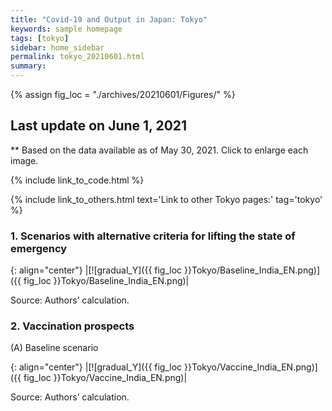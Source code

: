 ```yaml
---
title: "Covid-19 and Output in Japan: Tokyo"
keywords: sample homepage
tags: [tokyo]
sidebar: home_sidebar
permalink: tokyo_20210601.html
summary:
---
```


{% assign fig_loc = "./archives/20210601/Figures/" %}

## Last update on June 1, 2021
** Based on the data available as of May 30, 2021. Click to enlarge each image.

{% include link_to_code.html %}

{% include link_to_others.html text='Link to other Tokyo pages:' tag='tokyo' %}



<!-- #### (i) Baseline scenario

{: align="center"}
|[![Tokyo_gradual_Y]({{ fig_loc }}Tokyo/GradualRecovery1.png)]({{ fig_loc }}Tokyo/GradualRecovery1.png)|

Source: Authors’ calculation.

#### (ii) Alternative scenario

{: align="center"}
|[![Tokyo_gradual_Y]({{ fig_loc }}Tokyo/GradualRecovery3.png)]({{ fig_loc }}Tokyo/GradualRecovery3.png)|

Source: Authors’ calculation. -->

<!-- #### (iii) Variant scenario (A)

{: align="center"}
|[![Tokyo_gradual_Y]({{ fig_loc }}Tokyo/GradualRecovery41.png)]({{ fig_loc }}Tokyo/GradualRecovery41.png)|

Source: Authors’ calculation. -->
<!--
#### (i) Variant scenario -->
### 1. Scenarios with alternative criteria for lifting the state of emergency



{: align="center"}
|[![gradual_Y]({{ fig_loc }}Tokyo/Baseline_India_EN.png)]({{ fig_loc }}Tokyo/Baseline_India_EN.png)|

Source: Authors’ calculation.

### 2. Vaccination prospects

(A) Baseline scenario

{: align="center"}
|[![gradual_Y]({{ fig_loc }}Tokyo/Vaccine_India_EN.png)]({{ fig_loc }}Tokyo/Vaccine_India_EN.png)|

Source: Authors’ calculation.

​	 
